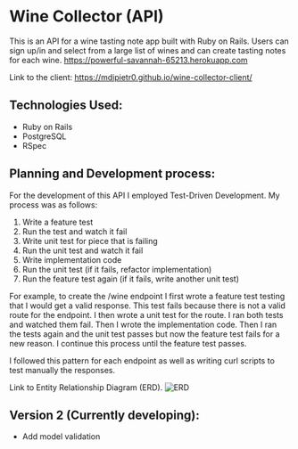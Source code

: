 # Wine Collector (API)
This is an API for a wine tasting note app built with Ruby on Rails. Users can
sign up/in and select from a large list of wines and can create tasting notes
for each wine.
https://powerful-savannah-65213.herokuapp.com

Link to the client:
https://mdipietr0.github.io/wine-collector-client/

## Technologies Used:
  - Ruby on Rails
  - PostgreSQL
  - RSpec

## Planning and Development process:

For the development of this API I employed Test-Driven Development. My process
was as follows:

1. Write a feature test
2. Run the test and watch it fail
3. Write unit test for piece that is failing
4. Run the unit test and watch it fail
5. Write implementation code
6. Run the unit test (if it fails, refactor implementation)
7. Run the feature test again (if it fails, write another unit test)

For example, to create the /wine endpoint I first wrote a feature test testing
that I would get a valid response. This test fails because there is not a valid
route for the endpoint. I then wrote a unit test for the route. I ran both tests
and watched them fail. Then I wrote the implementation code. Then I ran the tests
again and the unit test passes but now the feature test fails for a new reason.
I continue this process until the feature test passes.

I followed this pattern for each endpoint as well as writing curl scripts to
test manually the responses.


Link to Entity Relationship Diagram (ERD).
![ERD](https://i.imgur.com/oFJxO1Z.png)


## Version 2 (Currently developing):

  - Add model validation
